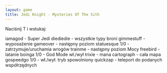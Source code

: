 ```yaml
---
layout: game
title: Jedi Knight - Mysteries Of The Sith
---
```


Naciśnij T i wstukaj:

iamagod 		- Super Jedi
diediedie 		- wszystkie typy broni
gimmestuff 	- wyposażenie
gameover 	- następny poziom
statuesque 1/0 	- zatrzymuje/uruchamia wrogów
trainme 		- następny poziom Mocy
freebird 		- latanie
boinga 1/0 	- God Mode wł./wył
trixie	 	- mana
cartograph 	- cała mapa
gospeedgo 1/0	- wł./wył. tryb spowolniony
quickzap 		- teleport do podanych współrzędnych

